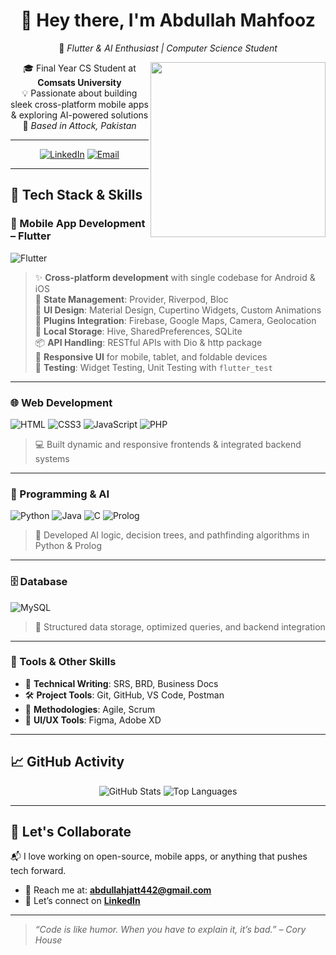 <div align="center">

# 👋 Hey there, I'm **Abdullah Mahfooz**  
🚀 *Flutter & AI Enthusiast | Computer Science Student*

<img src="https://media.giphy.com/media/qgQUggAC3Pfv687qPC/giphy.gif" width="280" align="right"/>

🎓 Final Year CS Student at **Comsats University**  
💡 Passionate about building sleek cross-platform mobile apps & exploring AI-powered solutions  
📍 *Based in Attock, Pakistan*

---

[![LinkedIn](https://img.shields.io/badge/LinkedIn-Connect-0A66C2?logo=linkedin&style=for-the-badge)](https://www.linkedin.com/in/iabdullahmahfooz)
[![Email](https://img.shields.io/badge/Gmail-Contact-D14836?logo=gmail&style=for-the-badge)](mailto:abdullahjatt442@gmail.com)

</div>

---

## 🔧 Tech Stack & Skills

### 📱 Mobile App Development – Flutter

![Flutter](https://img.shields.io/badge/Flutter-Dart-02569B?logo=flutter&style=for-the-badge)  
> ✨ **Cross-platform development** with single codebase for Android & iOS  
> 🧱 **State Management**: Provider, Riverpod, Bloc  
> 🎨 **UI Design**: Material Design, Cupertino Widgets, Custom Animations  
> 🔌 **Plugins Integration**: Firebase, Google Maps, Camera, Geolocation  
> 💾 **Local Storage**: Hive, SharedPreferences, SQLite  
> 📦 **API Handling**: RESTful APIs with Dio & http package  
> 📱 **Responsive UI** for mobile, tablet, and foldable devices  
> 🧪 **Testing**: Widget Testing, Unit Testing with `flutter_test`

---

### 🌐 Web Development

![HTML](https://img.shields.io/badge/HTML5-E34F26?logo=html5&style=for-the-badge)
![CSS3](https://img.shields.io/badge/CSS3-1572B6?logo=css3&style=for-the-badge)
![JavaScript](https://img.shields.io/badge/JavaScript-F7DF1E?logo=javascript&style=for-the-badge)
![PHP](https://img.shields.io/badge/PHP-777BB4?logo=php&style=for-the-badge)  
> 💻 Built dynamic and responsive frontends & integrated backend systems

---

### 🤖 Programming & AI

![Python](https://img.shields.io/badge/Python-3776AB?logo=python&style=for-the-badge)
![Java](https://img.shields.io/badge/Java-ED8B00?logo=java&style=for-the-badge)
![C](https://img.shields.io/badge/C-Programming-A8B9CC?logo=c&style=for-the-badge)
![Prolog](https://img.shields.io/badge/Prolog-AI-00C4B4?style=for-the-badge)  
> 🤖 Developed AI logic, decision trees, and pathfinding algorithms in Python & Prolog

---

### 🗄️ Database

![MySQL](https://img.shields.io/badge/MySQL-4479A1?logo=mysql&style=for-the-badge)  
> 🧩 Structured data storage, optimized queries, and backend integration

---

### 🧰 Tools & Other Skills

- 📝 **Technical Writing**: SRS, BRD, Business Docs  
- 🛠️ **Project Tools**: Git, GitHub, VS Code, Postman  
- 🚀 **Methodologies**: Agile, Scrum  
- 🎨 **UI/UX Tools**: Figma, Adobe XD

---

## 📈 GitHub Activity

<div align="center">

![GitHub Stats](https://github-readme-stats.vercel.app/api?username=iabdullahmahfooz&show_icons=true&theme=radical)
![Top Languages](https://github-readme-stats.vercel.app/api/top-langs/?username=iabdullahmahfooz&layout=compact&theme=radical)

</div>

---

## 🤝 Let's Collaborate

📬 I love working on open-source, mobile apps, or anything that pushes tech forward.

- 📧 Reach me at: **[abdullahjatt442@gmail.com](mailto:abdullahjatt442@gmail.com)**
- 🔗 Let’s connect on **[LinkedIn](https://www.linkedin.com/in/iabdullahmahfooz)**

---

> *“Code is like humor. When you have to explain it, it’s bad.” – Cory House*
